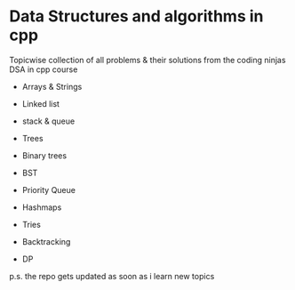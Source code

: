 # Data Structures and algorithms in cpp
Topicwise collection of all problems & their solutions from the coding ninjas DSA in cpp course

  - Arrays & Strings
  
  - Linked list
  
  - stack & queue
  
  - Trees
  
  - Binary trees
  
  - BST
  
  - Priority Queue
  
  - Hashmaps 
  
  - Tries
  
  - Backtracking
  
  - DP
  
  p.s. the repo gets updated as soon as i learn new topics
